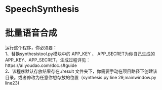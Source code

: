 # SpeechSynthesis
<h1>批量语音合成</h1>
运行这个程序，你必须要：</br>
1、替换synthesistool.py模块中的 APP_KEY 、 APP_SECRET为你自己生成的 APP_KEY、APP_SECRET，生成过程详见：https://ai.youdao.com/doc.s#guide</br>
2、该程序默认存放结果存在./result 文件夹下，你需要手动在项目路径下创建该目录。或者修改为任意你想存放的位置（synthesis.py line 29,mainwindow.py line23)</br>
